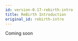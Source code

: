 ```yaml
---
id: version-0.17-rebirth-intro
title: ReBirth Introduction
original_id: rebirth-intro
---
```

Coming soon